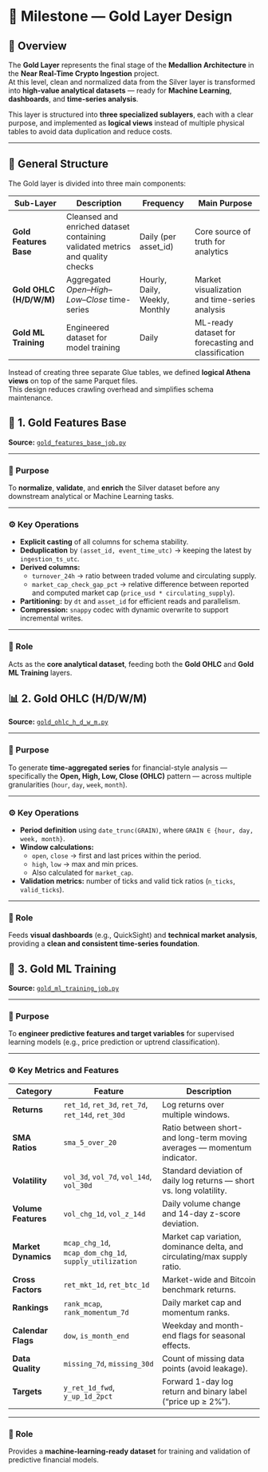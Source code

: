 # 🥇 Milestone — Gold Layer Design

## 🎯 Overview

The **Gold Layer** represents the final stage of the **Medallion Architecture** in the **Near Real-Time Crypto Ingestion** project.  
At this level, clean and normalized data from the Silver layer is transformed into **high-value analytical datasets** — ready for **Machine Learning**, **dashboards**, and **time-series analysis**.

This layer is structured into **three specialized sublayers**, each with a clear purpose, and implemented as **logical views** instead of multiple physical tables to avoid data duplication and reduce costs.

---

## 🧱 General Structure

The Gold layer is divided into three main components:

| Sub-Layer | Description | Frequency | Main Purpose |
|------------|--------------|------------|----------------|
| **Gold Features Base** | Cleansed and enriched dataset containing validated metrics and quality checks | Daily (per asset_id) | Core source of truth for analytics |
| **Gold OHLC (H/D/W/M)** | Aggregated *Open–High–Low–Close* time-series | Hourly, Daily, Weekly, Monthly | Market visualization and time-series analysis |
| **Gold ML Training** | Engineered dataset for model training | Daily | ML-ready dataset for forecasting and classification |

Instead of creating three separate Glue tables, we defined **logical Athena views** on top of the same Parquet files.  
This design reduces crawling overhead and simplifies schema maintenance.


## 🧩 1. Gold Features Base

**Source:** [`gold_features_base_job.py`](./glue_jobs_silver_gold/gold/gold_features_base_job.py)

---

### 🎯 Purpose

To **normalize**, **validate**, and **enrich** the Silver dataset before any downstream analytical or Machine Learning tasks.

---

### ⚙️ Key Operations

- **Explicit casting** of all columns for schema stability.  
- **Deduplication** by `(asset_id, event_time_utc)` → keeping the latest by `ingestion_ts_utc`.  
- **Derived columns:**
  - `turnover_24h` → ratio between traded volume and circulating supply.  
  - `market_cap_check_gap_pct` → relative difference between reported and computed market cap (`price_usd * circulating_supply`).  
- **Partitioning:** by `dt` and `asset_id` for efficient reads and parallelism.  
- **Compression:** `snappy` codec with dynamic overwrite to support incremental writes.

---

### 🧠 Role

Acts as the **core analytical dataset**, feeding both the **Gold OHLC** and **Gold ML Training** layers.


## 📊 2. Gold OHLC (H/D/W/M)

**Source:** [`gold_ohlc_h_d_w_m.py`](./glue_jobs_silver_gold/gold/gold_ohlc_h_d_w_m.py)

---

### 🎯 Purpose

To generate **time-aggregated series** for financial-style analysis — specifically the **Open, High, Low, Close (OHLC)** pattern — across multiple granularities (`hour`, `day`, `week`, `month`).

---

### ⚙️ Key Operations

- **Period definition** using `date_trunc(GRAIN)`, where `GRAIN ∈ {hour, day, week, month}`.  
- **Window calculations:**
  - `open`, `close` → first and last prices within the period.  
  - `high`, `low` → max and min prices.  
  - Also calculated for `market_cap`.  
- **Validation metrics:** number of ticks and valid tick ratios (`n_ticks`, `valid_ticks`).

---

### 🧠 Role

Feeds **visual dashboards** (e.g., QuickSight) and **technical market analysis**, providing a **clean and consistent time-series foundation**.


## 🧠 3. Gold ML Training

**Source:** [`gold_ml_training_job.py`](./gold_ml_training_job.py)

---

### 🎯 Purpose

To **engineer predictive features and target variables** for supervised learning models (e.g., price prediction or uptrend classification).

---

### ⚙️ Key Metrics and Features

| Category | Feature | Description |
|-----------|----------|-------------|
| **Returns** | `ret_1d`, `ret_3d`, `ret_7d`, `ret_14d`, `ret_30d` | Log returns over multiple windows. |
| **SMA Ratios** | `sma_5_over_20` | Ratio between short- and long-term moving averages — momentum indicator. |
| **Volatility** | `vol_3d`, `vol_7d`, `vol_14d`, `vol_30d` | Standard deviation of daily log returns — short vs. long volatility. |
| **Volume Features** | `vol_chg_1d`, `vol_z_14d` | Daily volume change and 14-day z-score deviation. |
| **Market Dynamics** | `mcap_chg_1d`, `mcap_dom_chg_1d`, `supply_utilization` | Market cap variation, dominance delta, and circulating/max supply ratio. |
| **Cross Factors** | `ret_mkt_1d`, `ret_btc_1d` | Market-wide and Bitcoin benchmark returns. |
| **Rankings** | `rank_mcap`, `rank_momentum_7d` | Daily market cap and momentum ranks. |
| **Calendar Flags** | `dow`, `is_month_end` | Weekday and month-end flags for seasonal effects. |
| **Data Quality** | `missing_7d`, `missing_30d` | Count of missing data points (avoid leakage). |
| **Targets** | `y_ret_1d_fwd`, `y_up_1d_2pct` | Forward 1-day log return and binary label (“price up ≥ 2%”). |

---

### 🧠 Role

Provides a **machine-learning-ready dataset** for training and validation of predictive financial models.

